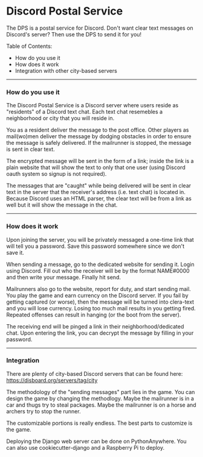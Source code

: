 # Discord Postal Service

The DPS is a postal service for Discord. Don't want clear text messages on Discord's server? Then use the DPS to send it for you!

Table of Contents:
- How do you use it
- How does it work
- Integration with other city-based servers

-----
### How do you use it

The Discord Postal Service is a Discord server where users reside as "residents" of a Discord text chat. Each text chat resemebles a neighborhood or city that you will reside in.

You as a resident deliver the message to the post office. Other players as mail(wo)men deliver the message by dodging obstacles in order to ensure the message is safely delivered. If the mailrunner is stopped, the message is sent in clear text.

The encrypted message will be sent in the form of a link; inside the link is a plain website that will show the text to only that one user (using Discord oauth system so signup is not required).

The messages that are "caught" while being delivered will be sent in clear text in the server that the receiver's address (i.e. text chat) is located in. Because Discord uses an HTML parser, the clear text will be from a link as well but it will show the message in the chat.

----
### How does it work

Upon joining the server, you will be privately messaged a one-time link that will tell you a password. Save this password somewhere since we don't save it.

When sending a message, go to the dedicated website for sending it. Login using Discord. Fill out who the receiver will be by the format NAME#0000 and then write your message. Finally hit send.

Mailrunners also go to the website, report for duty, and start sending mail. You play the game and earn currency on the Discord server. If you fail by getting captured (or worse), then the message will be turned into clera-text and you will lose currency. Losing too much mail results in you getting fired. Repeated offenses can result in hanging (or the boot from the server).

The receiving end will be pinged a link in their neighborhood/dedicated chat. Upon entering the link, you can decrypt the message by filling in your password.

----
### Integration

There are plenty of city-based Discord servers that can be found here: https://disboard.org/servers/tag/city

The methodology of the "sending messages" part lies in the game. You can design the game by changing the methodlogy. Maybe the mailrunner is in a car and thugs try to steal packages. Maybe the mailrunner is on a horse and archers try to stop the runner.

The customizable portions is really endless. The best parts to customize is the game.

Deploying the Django web server can be done on PythonAnywhere. You can also use cookiecutter-django and a Raspberry Pi to deploy.
